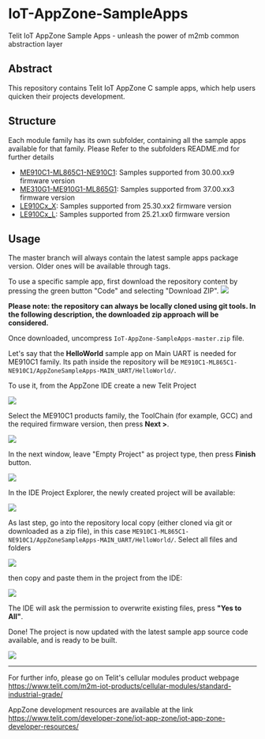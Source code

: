 # IoT-AppZone-SampleApps
Telit IoT AppZone Sample Apps - unleash the power of m2mb common abstraction layer

## Abstract

This repository contains Telit IoT AppZone C sample apps, which help users quicken their projects development.

## Structure

Each module family has its own subfolder, containing all the sample apps available for that family. Please Refer to the subfolders README.md for further details

  - [ME910C1-ML865C1-NE910C1](ME910C1-ML865C1-NE910C1): Samples supported from 30.00.xx9 firmware version
  - [ME310G1-ME910G1-ML865G1](ME310G1-ME910G1-ML865G1): Samples supported from 37.00.xx3 firmware version
  - [LE910Cx_X](LE910Cx_X): Samples supported from 25.30.xx2 firmware version
  - [LE910Cx_L](LE910Cx_L): Samples supported from 25.21.xx0 firmware version


## Usage

The master branch will always contain the latest sample apps package version. Older ones will be available through tags.

To use a specific sample app, first download the repository content by pressing the green button "Code" and selecting "Download ZIP".
![](./pics/downloadZip.png)

**Please note: the repository can always be locally cloned using git tools. In the following description, the downloaded zip approach will be considered.**


Once downloaded, uncompress `IoT-AppZone-SampleApps-master.zip` file.

Let's say that the **HelloWorld** sample app on Main UART is needed for ME910C1 family. Its path inside the repository will be `ME910C1-ML865C1-NE910C1/AppZoneSampleApps-MAIN_UART/HelloWorld/`.

To use it, from the AppZone IDE create a new Telit Project

![](./pics/new_project.png)

Select the ME910C1 products family, the ToolChain (for example, GCC) and the required firmware version, then press **Next >**.

![](./pics/project_conf.png)

In the next window, leave "Empty Project" as project type, then press **Finish** button.

![](./pics/empty_project.png)


In the IDE Project Explorer, the newly created project will be available:

![](./pics/project_ide.png)

As last step, go into the repository local copy (either cloned via git or downloaded as a zip file), in this case `ME910C1-ML865C1-NE910C1/AppZoneSampleApps-MAIN_UART/HelloWorld/`. Select all files and folders

![](./pics/project_files.png)

then copy and paste them in the project from the IDE:

![](./pics/paste_files.png)

The IDE will ask the permission to overwrite existing files, press **"Yes to All"**.

Done! The project is now updated with the latest sample app source code available, and is ready to be built.

![](./pics/project_complete.png)


---

For further info, please go on Telit's cellular modules product webpage https://www.telit.com/m2m-iot-products/cellular-modules/standard-industrial-grade/

AppZone development resources are available at the link https://www.telit.com/developer-zone/iot-app-zone/iot-app-zone-developer-resources/

